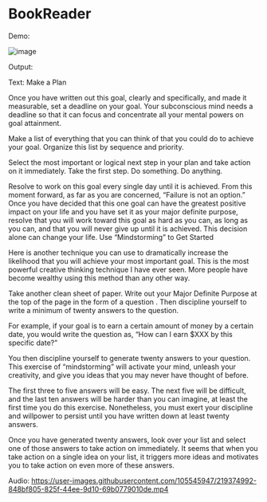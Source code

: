 # BookReader

Demo:

![image](https://user-images.githubusercontent.com/105545947/219375096-48a3776b-a82e-4abd-aa3d-3c77fd4cb4be.png)

Output: 

Text:
Make a Plan

Once you have written out this goal, clearly and specifically, and made it measurable, set a deadline on your goal. Your subconscious mind needs a deadline so that it can focus and concentrate all your mental powers on goal attainment.

Make a list of everything that you can think of that you could do to achieve your goal. Organize this list by sequence and priority.

Select the most important or logical next step in your plan and take action on it immediately. Take the first step. Do something. Do anything.

Resolve to work on this goal every single day until it is achieved. From this moment forward, as far as you are concerned, “Failure is not an option.” Once you have decided that this one goal can have the greatest positive impact on your life and you have set it as your major definite purpose, resolve that you will work toward this goal as hard as you can, as long as you can, and that you will never give up until it is achieved. This decision alone can change your life. Use “Mindstorming” to Get Started

Here is another technique you can use to dramatically increase the likelihood that you will achieve your most important goal. This is the most powerful creative thinking technique I have ever seen. More people have become wealthy using this method than any other way.

Take another clean sheet of paper. Write out your Major Definite Purpose at the top of the page in the form of a question . Then discipline yourself to write a minimum of twenty answers to the question.

For example, if your goal is to earn a certain amount of money by a certain date, you would write the question as, “How can I earn $XXX by this specific date?”

You then discipline yourself to generate twenty answers to your question. This exercise of “mindstorming” will activate your mind, unleash your creativity, and give you ideas that you may never have thought of before.

The first three to five answers will be easy. The next five will be difficult, and the last ten answers will be harder than you can imagine, at least the first time you do this exercise. Nonetheless, you must exert your discipline and willpower to persist until you have written down at least twenty answers.

Once you have generated twenty answers, look over your list and select one of those answers to take action on immediately. It seems that when you take action on a single idea on your list, it triggers more ideas and motivates you to take action on even more of these answers.


Audio:
https://user-images.githubusercontent.com/105545947/219374992-848bf805-825f-44ee-9d10-69b0779010de.mp4


